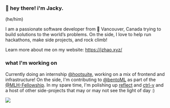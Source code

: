 ### :wave: hey there! i'm Jacky.
(he/him)

I am a passionate software developer from :pushpin: Vancouver, Canada trying to build solutions to the world’s problems. On the side, I love to help run hackathons, make side projects, and rock climb!

Learn more about me on my website: https://jzhao.xyz/

### what I'm working on
Currently doing an internship [@hootsuite](http://hootsuite.com/), working on a mix of frontend and infrastructure! On the side, I'm contributing to [@bentoML](https://github.com/bentoml/BentoML) as part of the [@MLH-Fellowship](https://fellowship.mlh.io/). In my spare time, I'm polishing up [reflect](https://github.com/getreflect) and [ctrl-v](https://github.com/jackyzha0/ctrl-v) and a host of other side-projects that may or may not see the light of day :)

<img align="center" src="https://visitor-badge.glitch.me/badge?page_id=jackyzha0.badge">
